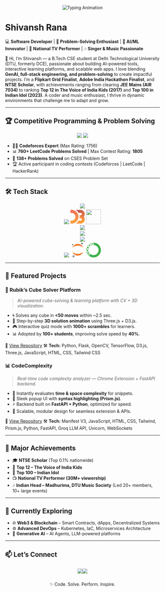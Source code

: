 <!-- Header Banner -->
<p align="center">
  <img src="https://readme-typing-svg.herokuapp.com?font=Fira+Code&weight=600&size=35&pause=1000&color=1C8EF7&center=true&vCenter=true&random=false&width=1200&lines=Hey%2C+I'm+Shivansh+Rana+👋;Codeforces+Expert(1756)+%7C+LeetCode(1805)+760%2B+Problems;WebDeveloper+%7C+AI/ML+%7C+Web3/BlockChain+%7C+DevOps;Blending+Creativity+%26+Technology+🚀" alt="Typing Animation" />
</p>


# Shivansh Rana  

💻 **Software Developer** | 🚀 **Problem-Solving Enthusiast** | 🤖 **AI/ML Innovator** | 🎤 **National TV Performer** | 🎶 **Singer & Music Passionate**


👋 Hi, I’m Shivansh — a B.Tech CSE student at Delhi Technological University (DTU, formerly DCE), passionate about building AI-powered tools, interactive learning platforms, and scalable web apps. I love blending **GenAI, full-stack engineering, and problem-solving** to create impactful projects. I’m a **Flipkart Grid Finalist**, **Adobe India Hackathon Finalist**, and **NTSE Scholar**, with achievements ranging from clearing **JEE Mains (AIR 7034)** to ranking **Top 12 in The Voice of India Kids (2017)** and **Top 100 in Indian Idol (2023)**. A coder and music enthusiast, I thrive in dynamic environments that challenge me to adapt and grow.

---

## 🏆 Competitive Programming & Problem Solving
<p align="center">
  <span>
    <img src="https://img.shields.io/badge/Codeforces-Expert_1756-1F8ACB?style=for-the-badge&logo=codeforces&logoColor=white" />
  </span>
  <a href="https://leetcode.com/u/shivansh_coding">
    <img src="https://img.shields.io/badge/LeetCode-760%2B_Problems_1805-FFA116?style=for-the-badge&logo=leetcode&logoColor=white" />
  </a>
</p>

- 🧑‍💻 **Codeforces Expert** (Max Rating: 1756)  
- 📊 **760+ LeetCode Problems Solved** | Max Contest Rating: **1805**  
- 📘 **138+ Problems Solved** on CSES Problem Set  
- 🏆 Active participant in coding contests (Codeforces | LeetCode | HackerRank)  
---

## 🛠️ Tech Stack  
<p align="center">
<!--   Languages:  -->
  <img src="https://skillicons.dev/icons?i=c,cpp,java,python,ts,js,html,css" />
  <br/>
  
  <!-- Frontend -->
  <img src="https://skillicons.dev/icons?i=react,next,vue,angular,threejs,tailwind" />
  <img src="https://raw.githubusercontent.com/devicons/devicon/master/icons/d3js/d3js-original.svg" width="48" height="48" />
  <img src="https://cdn.phaser.io/images/logo/logo-download.png" width="48" height="48" />


  <br/>
  
  <!-- Backend -->
  <img src="https://skillicons.dev/icons?i=nodejs,express,django,flask,fastapi" />
  <br/>
  
  <!-- Databases -->
  <img src="https://skillicons.dev/icons?i=mongodb,postgres,firebase" />
  <br/>
  
  <!-- DevOps & Cloud -->
  <img src="https://skillicons.dev/icons?i=docker,kubernetes,aws,gcp,github,git" />
  <br/>
  
  <!-- AI/ML -->
  <img src="https://skillicons.dev/icons?i=tensorflow,pytorch,opencv" />
  <img src="https://raw.githubusercontent.com/devicons/devicon/master/icons/jupyter/jupyter-original.svg" width="48" height="48" />
  <img src="https://raw.githubusercontent.com/devicons/devicon/master/icons/anaconda/anaconda-original.svg" width="48" height="48" />
</p>



---
## 🚀 Featured Projects  

### 🧩 Rubik’s Cube Solver Platform  
> *AI-powered cube-solving & learning platform with CV + 3D visualization.*  

- 🌀 Solves any cube in **<50 moves** within ~2.5 sec.  
- 🎥 Step-by-step **3D solution animation** using Three.js + D3.js.  
- 🎮 Interactive quiz mode with **1000+ scrambles** for learners.  
- 📊 Adopted by **100+ students**, improving solve speed by **40%**.  

🔗 [View Repository](https://github.com/shivanshcoding/RubixCubeSolver) 
🛠 **Tech:** Python, Flask, OpenCV, TensorFlow, D3.js, Three.js, JavaScript, HTML, CSS, Tailwind CSS 


### 📊 CodeComplexity  
> *Real-time code complexity analyzer — Chrome Extension + FastAPI backend.*  

- 🧠 Instantly evaluates **time & space complexity** for snippets.  
- 🌈 Sleek popup UI with **syntax highlighting (Prism.js)**.  
- ⚡ Backend built on **FastAPI + Python**, optimized for speed.  
- 🔐 Scalable, modular design for seamless extension & APIs.

🔗 [View Repository](https://github.com/shivanshcoding/CodeComplexity)
🛠 **Tech:** Manifest V3, JavaScript, HTML, CSS, Tailwind, Prism.js, Python, FastAPI, Groq LLM API, Uvicorn, WebSockets  

---

## 🎤 Major Achievements  

- 🎓 **NTSE Scholar** (Top 0.1% nationwide)  
- 🌟 **Top 12 – The Voice of India Kids**  
- 🎤 **Top 100 – Indian Idol**  
- 📺 **National TV Performer (30M+ viewership)**  
- 🎶 **Indian Head – Madhurima, DTU Music Society** (Led 20+ members, 10+ large events)  

---

## 🌱 Currently Exploring  
- 🌐 **Web3 & Blockchain** – Smart Contracts, dApps, Decentralized Systems  
- ⚙️ **Advanced DevOps** – Kubernetes, IaC, Microservices Architecture  
- 🤖 **Generative AI** – AI Agents, LLM-powered platforms  

---

## 📫 Let’s Connect  <p align="center"><a href="https://www.linkedin.com/in/shivanshranadtu/"><img src="https://img.shields.io/badge/LinkedIn-Connect-blue?style=for-the-badge&logo=linkedin" /></a><a href="https://www.instagram.com/the_realshivansh/profilecard/?igsh=cGZ4NDc3NnB5NWNx"><img src="https://img.shields.io/badge/Instagram-Follow-FF69B4?style=for-the-badge&logo=instagram" /></a></p>

<p align = "center" > ✨ Code. Solve. Perform. Inspire.  </p>
